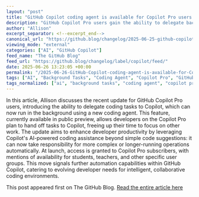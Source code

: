 ```yaml
---
layout: "post"
title: "GitHub Copilot coding agent is available for Copilot Pro users in public preview"
description: "GitHub Copilot Pro users gain the ability to delegate background tasks to Copilot with the new coding agent, now in public preview."
author: "Allison"
excerpt_separator: <!--excerpt_end-->
canonical_url: "https://github.blog/changelog/2025-06-25-github-copilot-coding-agent-is-available-for-copilot-pro-users-in-public-preview"
viewing_mode: "external"
categories: ["AI", "GitHub Copilot"]
feed_name: "The GitHub Blog"
feed_url: "https://github.blog/changelog/label/copilot/feed/"
date: 2025-06-26 13:23:05 +00:00
permalink: "/2025-06-26-GitHub-Copilot-coding-agent-is-available-for-Copilot-Pro-users-in-public-preview.html"
tags: ["AI", "Background Tasks", "Coding Agent", "Copilot Pro", "GitHub Copilot", "News", "Public Preview"]
tags_normalized: ["ai", "background tasks", "coding agent", "copilot pro", "github copilot", "news", "public preview"]
---
```


In this article, Allison discusses the recent update for GitHub Copilot Pro users, introducing the ability to delegate coding tasks to Copilot, which can now run in the background using a new coding agent. <!--excerpt_end--> This feature, currently available in public preview, allows developers on the Copilot Pro plan to hand off tasks to Copilot, freeing up their time to focus on other work. The update aims to enhance developer productivity by leveraging Copilot's AI-powered coding assistance beyond simple code suggestions: it can now take responsibility for more complex or longer-running operations automatically. At launch, access is granted to Copilot Pro subscribers, with mentions of availability for students, teachers, and other specific user groups. This move signals further automation capabilities within GitHub Copilot, catering to evolving developer needs for intelligent, collaborative coding environments.

This post appeared first on The GitHub Blog. [Read the entire article here](https://github.blog/changelog/2025-06-25-github-copilot-coding-agent-is-available-for-copilot-pro-users-in-public-preview)
